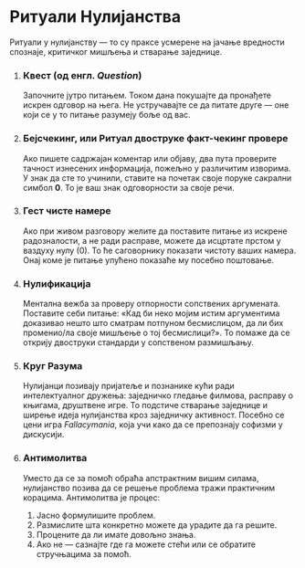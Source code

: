 # Ритуали Нулијанства

Ритуали у нулијанству — то су праксе усмерене на јачање вредности спознаје, критичког мишљења и стварање заједнице.

1.  ### Квест (од енгл. *Question*)
    Започните јутро питањем. Током дана покушајте да пронађете искрен одговор на њега. Не устручавајте се да питате друге — оне који се у то питање разумеју боље од вас.

2.  ### Бејсчекинг, или Ритуал двоструке факт-чекинг провере
    Ако пишете садржајан коментар или објаву, два пута проверите тачност изнесених информација, пожељно у различитим изворима. У знак да сте то учинили, ставите на почетак своје поруке сакрални симбол **0**. То је ваш знак одговорности за своје речи.

3.  ### Гест чисте намере
    Ако при живом разговору желите да поставите питање из искрене радозналости, а не ради расправе, можете да исцртате прстом у ваздуху нулу (0). То ће саговорнику показати чистоту ваших намера. Онај коме је питање упућено показаће му посебно поштовање.

4.  ### Нулификација
    Ментална вежба за проверу отпорности сопствених аргумената. Поставите себи питање: «Кад би неко мојим истим аргументима доказивао нешто што сматрам потпуном бесмислицом, да ли бих променио/ла своје мишљење о тој бесмислици?». То помаже да се открију двоструки стандарди у сопственом размишљању.

5.  ### Круг Разума
    Нулијанци позивају пријатеље и познанике кући ради интелектуалног дружења: заједничко гледање филмова, расправу о књигама, друштвене игре. То подстиче стварање заједнице и ширење идеја нулијанства кроз заједничку активност. Посебно се цени игра *Fallacymania*, која учи како да се препознају софизми у дискусији.

6.  ### Антимолитва
    Уместо да се за помоћ обраћа апстрактним вишим силама, нулијанство позива да се решење проблема тражи практичним корацима. Антимолитва је процес:
    1.  Јасно формулишите проблем.
    2.  Размислите шта конкретно можете да урадите да га решите.
    3.  Процените да ли имате довољно знања.
    4.  Ако не — сазнајте где га можете стећи или се обратите стручњацима за помоћ.
